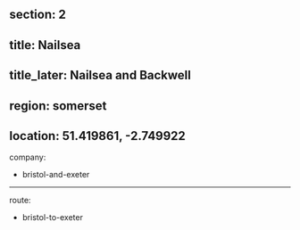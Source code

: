 section: 2
----
title: Nailsea
----
title_later: Nailsea and Backwell
----
region: somerset
----
location: 51.419861, -2.749922
----
company:
- bristol-and-exeter
----
route:
- bristol-to-exeter
